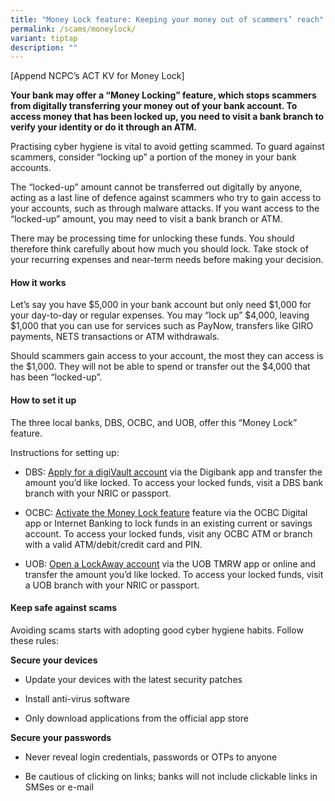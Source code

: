 ```yaml
---
title: "Money Lock feature: Keeping your money out of scammers’ reach"
permalink: /scams/moneylock/
variant: tiptap
description: ""
---
```

<p>[Append NCPC’s ACT KV for Money Lock]&nbsp;</p><p><strong>Your bank may offer a “Money Locking” feature, which stops scammers from digitally transferring your money out of your bank account. To access money that has been locked up, you need to visit a bank branch to verify your identity or do it through an ATM.&nbsp;&nbsp;</strong></p><p></p><p>Practising cyber hygiene is vital to avoid getting scammed. To guard against scammers, consider “locking up” a portion of the money in your bank accounts.&nbsp;&nbsp;</p><p>The “locked-up” amount cannot be transferred out digitally by anyone, acting as a last line of defence against scammers who try to gain access to your accounts, such as through malware attacks. If you want access to the “locked-up” amount, you may need to visit a bank branch or ATM.</p><p>There may be processing time for unlocking these funds. You should therefore think carefully about how much you should lock. Take stock of your recurring expenses and near-term needs before making your decision.</p><h4>How it works&nbsp;</h4><p>Let’s say you have $5,000 in your bank account but only need $1,000 for your day-to-day or regular expenses. You may “lock up” $4,000, leaving $1,000 that you can use for services such as PayNow, transfers like GIRO payments, NETS transactions or ATM withdrawals.&nbsp;&nbsp;</p><p>Should scammers gain access to your account, the most they can access is the $1,000. They will not be able to spend or transfer out the $4,000 that has been “locked-up”.&nbsp;</p><h4>How to set it up&nbsp;</h4><p>The three local banks, DBS, OCBC, and UOB, offer this “Money Lock” feature.&nbsp;&nbsp;</p><p>Instructions for setting up:&nbsp;</p><ul><li><p>DBS: <a href="https://www.dbs.com.sg/personal/deposits/bank-with-ease/digivault" rel="noopener noreferrer nofollow" target="_blank">Apply for a digiVault account</a> via the Digibank app and transfer the amount you’d like locked. To access your locked funds, visit a DBS bank branch with your NRIC or passport.</p></li><li><p>OCBC: <a href="https://www.ocbc.com/personal-banking/security/secure-banking-ways/ocbc-moneylock.page" rel="noopener noreferrer nofollow" target="_blank">Activate the Money Lock feature</a> feature via the OCBC Digital app or Internet Banking to lock funds in an existing current or savings account. To access your locked funds, visit any OCBC ATM or branch with a valid ATM/debit/credit card and PIN.</p></li><li><p>UOB: <a href="https://www.uob.com.sg/personal/save/lockaway-account.page" rel="noopener noreferrer nofollow" target="_blank">Open a LockAway account</a> via the UOB TMRW app or online and transfer the amount you’d like locked. To access your locked funds, visit a UOB branch with your NRIC or passport.</p></li></ul><h4>Keep safe against scams&nbsp;</h4><p>Avoiding scams starts with adopting good cyber hygiene habits. Follow these rules:&nbsp;</p><p><strong>Secure your devices&nbsp;</strong></p><ul><li><p>Update your devices with the latest security patches&nbsp;</p></li></ul><ul><li><p>Install anti-virus software&nbsp;</p></li><li><p>Only download applications from the official app store&nbsp;</p></li></ul><p><strong>Secure your passwords&nbsp;&nbsp;</strong></p><ul><li><p>Never reveal login credentials, passwords or OTPs to anyone&nbsp;</p></li><li><p>Be cautious of clicking on links; banks will not include clickable links in SMSes or e-mail</p></li></ul><p></p>